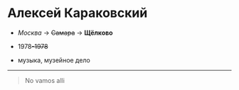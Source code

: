 # Алексей Караковский

+ *Москва* -> ~~Самара~~ -> **Щёлково**

+ 1978~~-1978~~

+ музыка, музейное дело

___

> No vamos alli